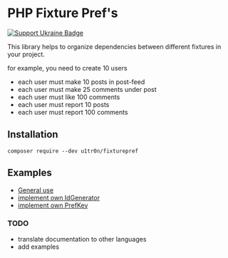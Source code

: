 # PHP Fixture Pref\'s
[![Support Ukraine Badge](https://bit.ly/support-ukraine-now)](https://github.com/support-ukraine/support-ukraine)

This library helps to organize dependencies between different fixtures in your project.

for example, you need to create 10 users
- each user must make 10 posts in post-feed
- each user must make 25 comments under post
- each user must like 100 comments
- each user must report 10 posts
- each user must report 100 comments

## Installation

```
composer require --dev u1tr0n/fixturepref
```

## Examples

- [General use](./doc/en/general_use.md)
- [implement own IdGenerator](./doc/en/implement_own_id_generator.md)
- [implement own PrefKey](./doc/en/implement_own_pref_key.md)

### TODO

- translate documentation to other languages 
- add examples 